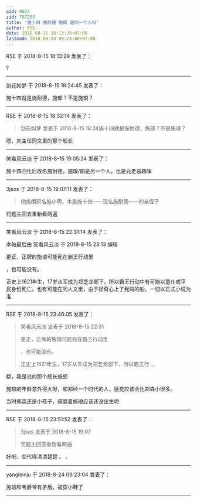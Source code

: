 ```yaml
---
aid: 9025
zid: 767255
title: '施十四 施耐德 施朗 是同一个人吗'
author: RSE
date: 2018-08-15 18:13:29+07:00
lastmod: 2018-08-24 09:23:00+07:00
---
```


RSE 于 2018-8-15 18:13:29 发表了：

?

---------

剑花如梦 于 2018-8-15 18:24:45 发表了：

施十四就是施耐德，施郎？不是施琅？

---------

RSE 于 2018-8-15 18:32:14 发表了：

> 剑花如梦 发表于 2018-8-15 18:24施十四就是施耐德，施郎？不是施琅？



嗯，刘主任同文里的那个船长

---------

笑看风云淡 于 2018-8-15 19:05:24 发表了：

施十四归化后改名施耐德，施琅/朗是另一个人，也是元老恶趣味

---------

3jsos 于 2018-8-15 19:07:11 发表了：

> 他施朗原名施小明，本是施十四——现名施耐德——的亲侄子



罚题主回去重新看两遍

---------

笑看风云淡 于 2018-8-15 22:31:14 发表了：

本帖最后由 笑看风云淡 于 2018-8-15 23:13 编辑 

更正，正牌的施琅可能死在霸王行动里

，也可能没有。

正史上1621年生，17岁从军成为郑芝龙部下，所以霸王行动中有可能以童仆或平民身份死亡。也有可能在同人文里，由于好奇心上了髡贼的船。一切以正式小说为准

---------

RSE 于 2018-8-15 23:46:05 发表了：

> 笑看风云淡 发表于 2018-8-15 22:31
> 
> 更正，正牌的施琅可能死在霸王行动里
> 
> ，也可能没有。
> 
> 正史上1621年生，17岁从军成为郑芝龙部下，所以霸王行 ...



额，我是说的那个舰长施郎

施琅的年龄意外得大呀，和郑经一个时代的人，感觉应该会比郑森小很多。

当时郑森还是小孩子，琢磨着施琅应该还没出生呢

---------

RSE 于 2018-8-15 23:51:52 发表了：

> 3jsos 发表于 2018-8-15 19:07
> 
> 罚题主回去重新看两遍



好吧，交代得清清楚楚 。 。

---------

yangleinju 于 2018-8-24 09:23:04 发表了：

施琅和韦爵爷有矛盾，被穿小鞋了

---------

